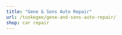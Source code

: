 ```yaml
---
title: "Gene & Sons Auto Repair"
url: /tuskegee/gene-and-sons-auto-repair/
shop: car repair
---
```

